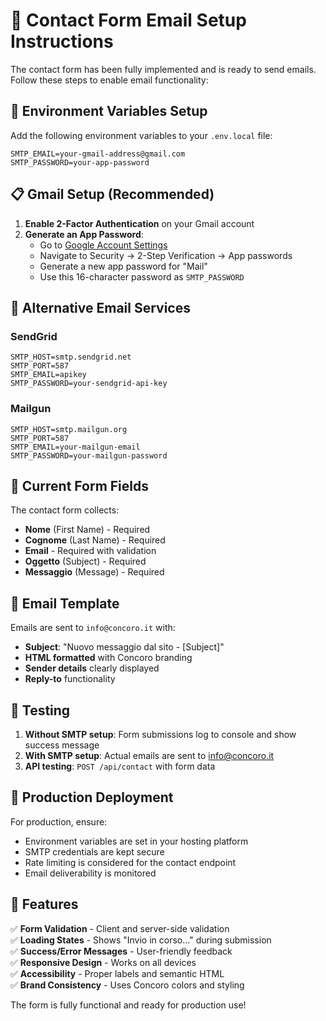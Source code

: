 # 📧 Contact Form Email Setup Instructions

The contact form has been fully implemented and is ready to send emails. Follow these steps to enable email functionality:

## 🔧 Environment Variables Setup

Add the following environment variables to your `.env.local` file:

```env
SMTP_EMAIL=your-gmail-address@gmail.com
SMTP_PASSWORD=your-app-password
```

## 📋 Gmail Setup (Recommended)

1. **Enable 2-Factor Authentication** on your Gmail account
2. **Generate an App Password**:
   - Go to [Google Account Settings](https://myaccount.google.com/)
   - Navigate to Security → 2-Step Verification → App passwords
   - Generate a new app password for "Mail"
   - Use this 16-character password as `SMTP_PASSWORD`

## 🔄 Alternative Email Services

### SendGrid
```env
SMTP_HOST=smtp.sendgrid.net
SMTP_PORT=587
SMTP_EMAIL=apikey
SMTP_PASSWORD=your-sendgrid-api-key
```

### Mailgun
```env
SMTP_HOST=smtp.mailgun.org
SMTP_PORT=587
SMTP_EMAIL=your-mailgun-email
SMTP_PASSWORD=your-mailgun-password
```

## 📝 Current Form Fields

The contact form collects:
- **Nome** (First Name) - Required
- **Cognome** (Last Name) - Required  
- **Email** - Required with validation
- **Oggetto** (Subject) - Required
- **Messaggio** (Message) - Required

## 📧 Email Template

Emails are sent to `info@concoro.it` with:
- **Subject**: "Nuovo messaggio dal sito - [Subject]"
- **HTML formatted** with Concoro branding
- **Sender details** clearly displayed
- **Reply-to** functionality

## 🧪 Testing

1. **Without SMTP setup**: Form submissions log to console and show success message
2. **With SMTP setup**: Actual emails are sent to info@concoro.it
3. **API testing**: `POST /api/contact` with form data

## 🚀 Production Deployment

For production, ensure:
- Environment variables are set in your hosting platform
- SMTP credentials are kept secure
- Rate limiting is considered for the contact endpoint
- Email deliverability is monitored

## 🎨 Features

✅ **Form Validation** - Client and server-side validation  
✅ **Loading States** - Shows "Invio in corso..." during submission  
✅ **Success/Error Messages** - User-friendly feedback  
✅ **Responsive Design** - Works on all devices  
✅ **Accessibility** - Proper labels and semantic HTML  
✅ **Brand Consistency** - Uses Concoro colors and styling  

The form is fully functional and ready for production use! 